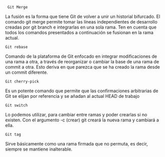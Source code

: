```
 Git Merge
```
La fusión es la forma que tiene Git de volver a unir un historial bifurcado. El comando git merge permite tomar las líneas independientes de desarrollo creadas por git branch e integrarlas en una sola rama. Ten en cuenta que todos los comandos presentados a continuación se fusionan en la rama actual.

```
Git rebase
```
Comando de la plataforma de Git enfocado en integrar modificaciones de una rama a otra, a través de reorganizar o cambiar la base de una rama de commit a otra. Esto deriva en que parezca que se ha creado la rama desde un commit diferente.

```
Git cherry-pick
```
Es un potente comando que permite que las confirmaciones arbitrarias de Git se elijan por referencia y se añadan al actual HEAD de trabajo


```
Git switch
```
Lo podemos utilizar, para cambiar entre ramas y poder crearlas si no existen. Con el argumento -c (crear) git creará la nueva rama y cambiará a ella.

```
Git tag
```
Sirve básicamente como una rama firmada que no permuta, es decir, siempre se mantiene inalterable.
